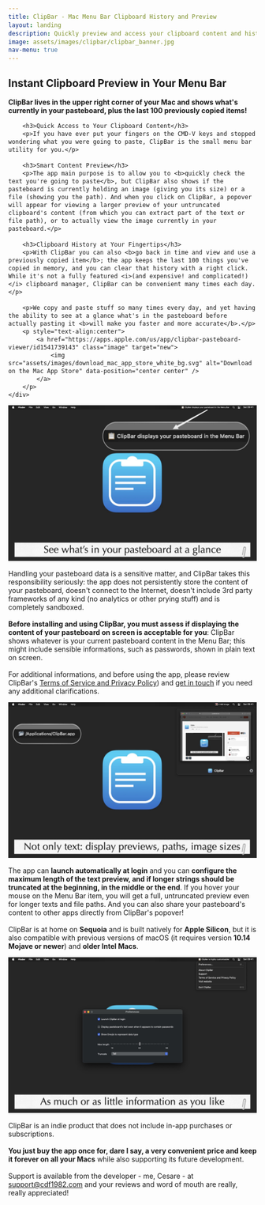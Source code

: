 ```yaml
---
title: ClipBar - Mac Menu Bar Clipboard History and Preview
layout: landing
description: Quickly preview and access your clipboard content and history from your Mac menu bar
image: assets/images/clipbar/clipbar_banner.jpg
nav-menu: true
---
```


<script type="application/ld+json">
{
    "@context": "https://schema.org",
    "@type": "SoftwareApplication",
    "name": "ClipBar",
    "applicationCategory": "UtilitiesApplication",
    "operatingSystem": "macOS",
    "description": "Mac menu bar utility for clipboard preview and history access",
    "offers": {
        "@type": "Offer",
        "price": "3.99",
        "priceCurrency": "USD",
        "description": "One-time purchase"
    },
    "author": {
        "@type": "Person",
        "name": "Cesare Forelli"
    }
}
</script>

<!-- Main -->
<div id="main">

<!-- One -->
<section id="one">
	<div class="inner">
		<h2>Instant Clipboard Preview in Your Menu Bar</h2>
		<p><b>ClipBar lives in the upper right corner of your Mac and shows what's currently in your pasteboard, plus the last 100 previously copied items!</b></p>
		
		<h3>Quick Access to Your Clipboard Content</h3>
		<p>If you have ever put your fingers on the CMD-V keys and stopped wondering what you were going to paste, ClipBar is the small menu bar utility for you.</p>
		
		<h3>Smart Content Preview</h3>
		<p>The app main purpose is to allow you to <b>quickly check the text you're going to paste</b>, but ClipBar also shows if the pasteboard is currently holding an image (giving you its size) or a file (showing you the path). And when you click on ClipBar, a popover will appear for viewing a larger preview of your untruncated clipboard's content (from which you can extract part of the text or file path), or to actually view the image currently in your pasteboard.</p>

		<h3>Clipboard History at Your Fingertips</h3>
		<p>With ClipBar you can also <b>go back in time and view and use a previously copied item</b>; the app keeps the last 100 things you've copied in memory, and you can clear that history with a right click. While it's not a fully featured <i>(and expensive! and complicated!)</i> clipboard manager, ClipBar can be convenient many times each day.</p>

		<p>We copy and paste stuff so many times every day, and yet having the ability to see at a glance what's in the pasteboard before actually pasting it <b>will make you faster and more accurate</b>.</p>
		<p style="text-align:center">
			<a href="https://apps.apple.com/us/app/clipbar-pasteboard-viewer/id1541739143" class="image" target="new">
				<img src="assets/images/download_mac_app_store_white_bg.svg" alt="Download on the Mac App Store" data-position="center center" />
			</a>
		</p>
	</div>
</section>

<!-- Two -->
<section id="two" class="spotlights">
	<section>
		<div class="content">
			<a href="assets/images/clipbar/clipbar1.jpg" class="image" target="new">
				<img src="assets/images/clipbar/clipbar1.jpg" alt="" data-position="center center" />
			</a>
		</div>
		<div class="content">
			<div class="inner">
				<p>Handling your pasteboard data is a sensitive matter, and ClipBar takes this responsibility seriously: the app does not persistently store the content of your pasteboard, doesn't connect to the Internet, doesn't include 3rd party frameworks of any kind (no analytics or other prying stuff) and is completely sandboxed.<br><br><b>Before installing and using ClipBar, you must assess if displaying the content of your pasteboard on screen is acceptable for you</b>:  ClipBar shows whatever is your current pasteboard content in the Menu Bar; this might include sensible informations, such as passwords, shown in plain text on screen.<br><br>For additional informations, and before using the app, please review ClipBar's <a href="{{ site.baseurl }}/privacy/clipbar_terms_of_service_and_privacy_policy.html">Terms of Service and Privacy Policy</a>) and <a href="mailto:support@cdf1982.com">get in touch</a> if you need any additional clarifications.
				</p>
			</div>
		</div>
	</section>
	
<!-- Three -->
<section id="three" class="spotlights">
	<div class="content">
		<a href="assets/images/clipbar/clipbar2.jpg" class="image" target="new">
			<img src="assets/images/clipbar/clipbar2.jpg" alt="" data-position="center center" />
		</a>
	</div>
		<div class="content">
			<div class="inner">
				<p>
					The app can <b>launch automatically at login</b> and you can <b>configure the maximum length of the text preview, and if longer strings should be truncated at the beginning, in the middle or the end</b>. If you hover your mouse on the Menu Bar item, you will get a full, untruncated preview even for longer texts and file paths. And you can also share your pasteboard's content to other apps directly from ClipBar's popover!<br><br>ClipBar is at home on <b>Sequoia</b> and is built natively for <b>Apple Silicon</b>, but it is also compatible with previous versions of macOS (it requires version <b>10.14 Mojave or newer</b>) and <b>older Intel Macs</b>.
				</p>
			</div>
		</div>
</section>
	
<section id="four" class="spotlights">
	<div class="content">
		<a href="assets/images/clipbar/clipbar3.jpg" class="image" target="new">
			<img src="assets/images/clipbar/clipbar3.jpg" alt="" data-position="center center" />
		</a>
	</div>
		<div class="content">
			<div class="inner">
				<p>
					ClipBar is an indie product that does not include in-app purchases or subscriptions.<b><br><br>You just buy the app once for, dare I say, a very convenient price and keep it forever on all your Macs</b> while also supporting its future development.<br><br>Support is available from the developer - me, Cesare - at <a href="mailto:support@cdf1982.com">support@cdf1982.com</a> and your reviews and word of mouth are really, really appreciated!<br><br>
					</p>
			</div>
		</div>
</section>
